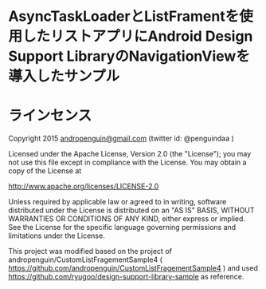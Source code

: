 # AsyncTaskLoaderとListFramentを使用したリストアプリにAndroid Design Support LibraryのNavigationViewを導入したサンプル

# ラインセンス
Copyright 2015 andropenguin@gmail.com (twitter id: @penguindaa )

Licensed under the Apache License, Version 2.0 (the "License"); you may not use this file except in compliance with the License. You may obtain a copy of the License at

 http://www.apache.org/licenses/LICENSE-2.0

Unless required by applicable law or agreed to in writing, software distributed under the License is distributed on an "AS IS" BASIS, WITHOUT WARRANTIES OR CONDITIONS OF ANY KIND, either express or implied. See the License for the specific language governing permissions and limitations under the License.

This project  was modified based on the project of andropenguin/CustomListFragementSample4 ( https://github.com/andropenguin/CustomListFragementSample4 ) and used https://github.com/ryugoo/design-support-library-sample as reference.

